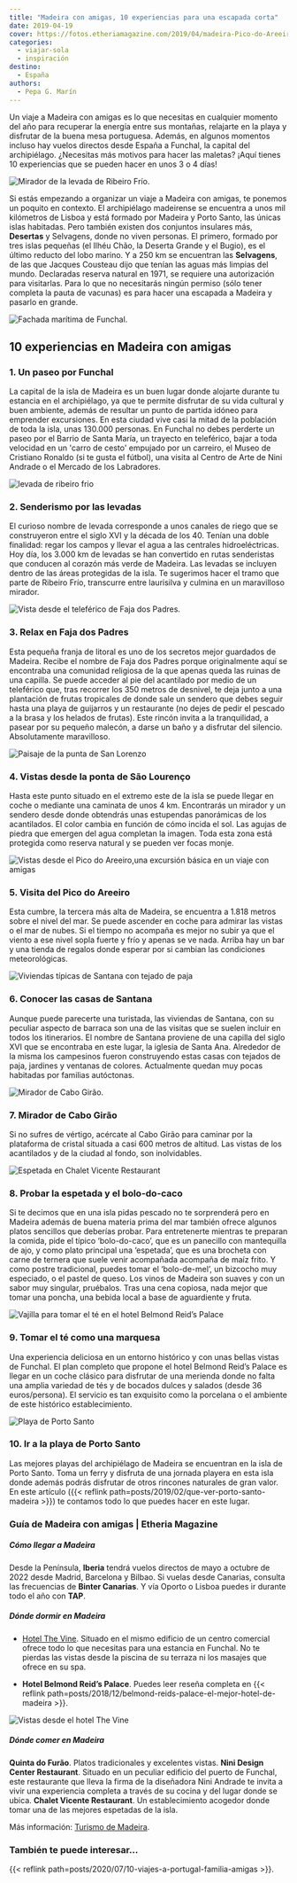 ```yaml
---
title: "Madeira con amigas, 10 experiencias para una escapada corta"
date: 2019-04-19
cover: https://fotos.etheriamagazine.com/2019/04/madeira-Pico-do-Areeiro.jpg
categories: 
  - viajar-sola
  - inspiración
destino: 
  - España
authors: 
  - Pepa G. Marín
---
```


Un viaje a Madeira con amigas es lo que necesitas en cualquier momento del año para recuperar la energía entre sus montañas, relajarte en la playa y disfrutar de la buena mesa portuguesa. Además, en algunos momentos incluso hay vuelos directos desde España a Funchal, la capital del archipiélago. ¿Necesitas más motivos para hacer las maletas? ¡Aquí tienes 10 experiencias que se pueden hacer en unos 3 o 4 días!

![Mirador de la levada de Ribeiro Frío.](https://fotos.etheriamagazine.com/2019/04/Madeira-mirador-ruta-levadas.jpg "Mirador de la levada de Ribeiro Frío.")

Si estás empezando a organizar un viaje a Madeira con amigas, te ponemos un poquito en 
contexto. El archipiélago madeirense se encuentra a unos mil kilómetros de Lisboa y está 
formado por Madeira y Porto Santo, las únicas islas habitadas. Pero también existen dos 
conjuntos insulares más, **Desertas** y Selvagens, donde no viven personas. El primero, 
formado por tres islas pequeñas (el Ilhéu Chão, la Deserta Grande y el Bugio), es el 
último reducto del lobo marino. Y a 250 km se encuentran las **Selvagens**, de las que 
Jacques Cousteau dijo que tenían las aguas más limpias del mundo. Declaradas reserva 
natural en 1971, se requiere una autorización para visitarlas. Para lo que no 
necesitarás ningún permiso (sólo tener completa la pauta de vacunas) es para hacer una 
escapada a Madeira y pasarlo en grande. 

![Fachada marítima de Funchal.](https://fotos.etheriamagazine.com/2019/04/Madeira-desde-el-mar.jpg "Fachada marítima de Funchal.")

## 10 experiencias en Madeira con amigas

### 1\. Un paseo por Funchal

La capital de la isla de Madeira es un buen lugar donde alojarte durante tu estancia en 
el archipiélago, ya que te permite disfrutar de su vida cultural y buen ambiente, además 
de resultar un punto de partida idóneo para emprender excursiones. En esta ciudad vive 
casi la mitad de la población de toda la isla, unas 130.000 personas. En Funchal no 
debes perderte un paseo por el Barrio de Santa María, un trayecto en teleférico, bajar a 
toda velocidad en un 'carro de cesto' empujado por un carreiro, el Museo de Cristiano 
Ronaldo (si te gusta el fútbol), una visita al Centro de Arte de Nini Andrade o el 
Mercado de los Labradores. 

![levada de ribeiro frio](https://fotos.etheriamagazine.com/2019/04/Madeira-paisaje-de-levada.jpg "Ruta senderista de la levada de Ribeiro Frío.")

### 2\. Senderismo por las levadas

El curioso nombre de levada corresponde a unos canales de riego que se construyeron 
entre el siglo XVI y la década de los 40. Tenían una doble finalidad: regar los campos y 
llevar el agua a las centrales hidroeléctricas. Hoy día, los 3.000 km de levadas se han 
convertido en rutas senderistas que conducen al corazón más verde de Madeira. Las 
levadas se incluyen dentro de las áreas protegidas de la isla. Te sugerimos hacer el 
tramo que parte de Ribeiro Frío, transcurre entre laurisilva y culmina en un maravilloso 
mirador. 

![Vista desde el teleférico de Faja dos Padres.](https://fotos.etheriamagazine.com/2019/04/Madeira-Faja-dos-Padres.jpg "Vista desde el teleférico de Faja dos Padres.")

### 3\. Relax en Faja dos Padres

Esta pequeña franja de litoral es uno de los secretos mejor guardados de Madeira. Recibe 
el nombre de Faja dos Padres porque originalmente aquí se encontraba una comunidad 
religiosa de la que apenas queda las ruinas de una capilla. Se puede acceder al pie del 
acantilado por medio de un teleférico que, tras recorrer los 350 metros de desnivel, te 
deja junto a una plantación de frutas tropicales de donde sale un sendero que debes 
seguir hasta una playa de guijarros y un restaurante (no dejes de pedir el pescado a la 
brasa y los helados de frutas). Este rincón invita a la tranquilidad, a pasear por su 
pequeño malecón, a darse un baño y a disfrutar del silencio. Absolutamente maravilloso. 

![Paisaje de la punta de San Lorenzo](https://fotos.etheriamagazine.com/2019/04/Punta-San-Lorenzo-Madeira.jpg "Ponta de São Lourenço.")

### 4\. Vistas desde la ponta de São Lourenço

Hasta este punto situado en el extremo este de la isla se puede llegar en coche o 
mediante una caminata de unos 4 km. Encontrarás un mirador y un sendero desde donde 
obtendrás unas estupendas panorámicas de los acantilados. El color cambia en función de 
cómo incida el sol. Las agujas de piedra que emergen del agua completan la imagen. Toda 
esta zona está protegida como reserva natural y se pueden ver focas monje. 

![Vistas desde el Pico do Areeiro,una excursión básica en un viaje con amigas](https://fotos.etheriamagazine.com/2019/04/madeira-Pico-do-Areeiro.jpg "Pico do Areeiro. © O.T. Madeira")

### 5\. Visita del Pico do Areeiro

Esta cumbre, la tercera más alta de Madeira, se encuentra a 1.818 metros sobre el nivel 
del mar. Se puede ascender en coche para admirar las vistas o el mar de nubes. Si el 
tiempo no acompaña es mejor no subir ya que el viento a ese nivel sopla fuerte y frío y 
apenas se ve nada. Arriba hay un bar y una tienda de regalos donde esperar por si 
cambian las condiciones meteorológicas. 

![Viviendas típicas de Santana con tejado de paja](https://fotos.etheriamagazine.com/2019/04/santana-madeira.jpg "Viviendas típicas de Madeira.")

### 6\. Conocer las casas de Santana

Aunque puede parecerte una turistada, las viviendas de Santana, con su peculiar aspecto 
de barraca son una de las visitas que se suelen incluir en todos los itinerarios. El 
nombre de Santana proviene de una capilla del siglo XVI que se encontraba en este lugar, 
la iglesia de Santa Ana. Alrededor de la misma los campesinos fueron construyendo estas 
casas con tejados de paja, jardines y ventanas de colores. Actualmente quedan muy pocas 
habitadas por familias autóctonas. 

![Mirador de Cabo Girão.](https://fotos.etheriamagazine.com/2019/04/madeira-Cabo-Girao.jpg "Mirador de Cabo Girão. © O.T. Madeira")

### 7\. Mirador de Cabo Girão

Si no sufres de vértigo, acércate al Cabo Girão para caminar por la plataforma de 
cristal situada a casi 600 metros de altitud. Las vistas de los acantilados y de la 
ciudad al fondo, son inolvidables. 

![Espetada en Chalet Vicente Restaurant](https://fotos.etheriamagazine.com/2019/04/espetada-madeira.jpg "Espetada en Chalet Vicente Restaurant.")

### 8\. Probar la espetada y el bolo-do-caco

Si te decimos que en una isla pidas pescado no te sorprenderá pero en Madeira además de 
buena materia prima del mar también ofrece algunos platos sencillos que deberías probar. 
Para entretenerte mientras te preparan la comida, pide el típico ‘bolo-do-caco’, que es 
un panecillo con mantequilla de ajo, y como plato principal una ‘espetada’, que es una 
brocheta con carne de ternera que suele venir acompañada acompaña de maíz frito. Y como 
postre tradicional, puedes tomar el ‘bolo-de-mel’, un bizcocho muy especiado, o el 
pastel de queso. Los vinos de Madeira son suaves y con un sabor muy singular, pruébalos. 
Tras una cena copiosa, nada mejor que tomar una poncha, una bebida local a base de 
aguardiente y fruta. 

![Vajilla para tomar el té en el hotel Belmond Reid’s Palace](https://fotos.etheriamagazine.com/2019/04/madeira-Tomar-te-en-Reids-Palace-Madeira.jpg "Tomar el té con glamour.")

### 9\. Tomar el té como una marquesa

Una experiencia deliciosa en un entorno histórico y con unas bellas vistas de Funchal. 
El plan completo que propone el hotel Belmond Reid’s Palace es llegar en un coche 
clásico para disfrutar de una merienda donde no falta una amplia variedad de tés y de 
bocados dulces y salados (desde 36 euros/persona). El servicio es tan exquisito como la 
porcelana o el ambiente de este histórico establecimiento. 

![Playa de Porto Santo](https://fotos.etheriamagazine.com/2019/02/Porto-santo-playas-e1555622698733.jpg "La playa de Porto Santo tiene 9 km de arena dorada.")

### 10\. Ir a la playa de Porto Santo

Las mejores playas del archipiélago de Madeira se encuentran en la isla de Porto Santo. 
Toma un ferry y disfruta de una jornada playera en esta isla donde además podrás 
disfrutar de otros rincones naturales de gran valor. En este artículo ({{< reflink 
path=posts/2019/02/que-ver-porto-santo-madeira >}}) te contamos todo lo que puedes hacer 
en este lugar. 

### Guía de Madeira con amigas | Etheria Magazine

##### Cómo llegar a Madeira

Desde la Península, **Iberia** tendrá vuelos directos de mayo a octubre de 2022 desde 
Madrid, Barcelona y Bilbao. Si vuelas desde Canarias, consulta las frecuencias de 
**Binter Canarias**. Y vía Oporto o Lisboa puedes ir durante todo el año con **TAP**. 

##### Dónde dormir en Madeira

- [Hotel The Vine](https://www.hotelthevine.com/). Situado en el mismo edificio de un 
centro comercial ofrece todo lo que necesitas para una estancia en Funchal. No te 
pierdas las vistas desde la piscina de su terraza ni los masajes que ofrece en su spa. 

- **Hotel Belmond Reid’s Palace**. Puedes leer reseña completa en {{< reflink 
path=posts/2018/12/belmond-reids-palace-el-mejor-hotel-de-madeira >}}. 

![Vistas desde el hotel The Vine](https://fotos.etheriamagazine.com/2019/04/hotel-vine-madeira.jpg "Vistas desde el hotel The Vine (Funchal).")

##### Dónde comer en Madeira

**Quinta do Furão**. Platos tradicionales y excelentes vistas. **Nini Design Center 
Restaurant**. Situado en un peculiar edificio del puerto de Funchal, este restaurante 
que lleva la firma de la diseñadora Nini Andrade te invita a vivir una experiencia 
completa a través de su cocina y del lugar donde se ubica. **Chalet Vicente 
Restaurant**. Un establecimiento acogedor donde tomar una de las mejores espetadas de la 
isla. 

Más información: [Turismo de Madeira](http://www.visitmadeira.pt/es-es). 

### También te puede interesar...

{{< reflink path=posts/2020/07/10-viajes-a-portugal-familia-amigas >}}.

